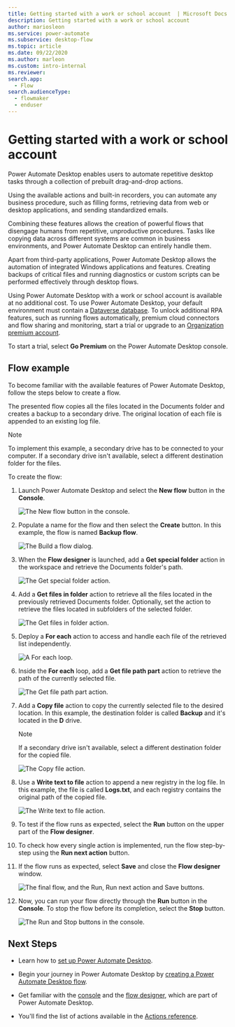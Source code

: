 ```yaml
---
title: Getting started with a work or school account  | Microsoft Docs
description: Getting started with a work or school account
author: mariosleon
ms.service: power-automate
ms.subservice: desktop-flow
ms.topic: article
ms.date: 09/22/2020
ms.author: marleon
ms.custom: intro-internal
ms.reviewer:
search.app: 
  - Flow
search.audienceType: 
  - flowmaker
  - enduser
---
```


# Getting started with a work or school account

Power Automate Desktop enables users to automate repetitive desktop tasks through a collection of prebuilt drag-and-drop actions.

Using the available actions and built-in recorders, you can automate any business procedure, such as filling forms, retrieving data from web or desktop applications, and sending standardized emails.

Combining these features allows the creation of powerful flows that disengage humans from repetitive, unproductive procedures. Tasks like copying data across different systems are common in business environments, and Power Automate Desktop can entirely handle them.

Apart from third-party applications, Power Automate Desktop allows the automation of integrated Windows applications and features. Creating backups of critical files and running diagnostics or custom scripts can be performed effectively through desktop flows.

Using Power Automate Desktop with a work or school account is available at no additional cost. To use Power Automate Desktop, your default environment must contain a [Dataverse database](create-database.md). To unlock additional RPA features, such as running flows automatically, premium cloud connectors and flow sharing and monitoring, start a trial or upgrade to an [Organization premium account](getting-started-org.md).

To start a trial, select **Go Premium** on the Power Automate Desktop console.

## Flow example

To become familiar with the available features of Power Automate Desktop, follow the steps below to create a flow.

The presented flow copies all the files located in the Documents folder and creates a backup to a secondary drive. The original location of each file is appended to an existing log file.

> [!NOTE]
> To implement this example, a secondary drive has to be connected to your computer. If a secondary drive isn't available, select a different destination folder for the files.

To create the flow:

1. Launch Power Automate Desktop and select the **New flow** button in the **Console**.

    ![The New flow button in the console.](media\getting-started-freeorg\getting-started-freeorg-console.png)

1. Populate a name for the flow and then select the **Create** button. In this example, the flow is named **Backup flow**.

    ![The Build a flow dialog.](media\getting-started-freeorg\getting-started-freeorg-new-flow.png)

1. When the **Flow designer** is launched, add a **Get special folder** action in the workspace and retrieve the Documents folder's path.

    ![The Get special folder action.](media\getting-started-freeorg\getting-started-freeorg-get-special-folder.png)

1. Add a **Get files in folder** action to retrieve all the files located in the previously retrieved Documents folder. Optionally, set the action to retrieve the files located in subfolders of the selected folder.

    ![The Get files in folder action.](media\getting-started-freeorg\getting-started-freeorg-get-files.png)

1. Deploy a **For each** action to access and handle each file of the retrieved list independently.

    ![A For each loop.](media\getting-started-freeorg\getting-started-freeorg-for-each.png)

1. Inside the **For each** loop, add a **Get file path part** action to retrieve the path of the currently selected file.

    ![The Get file path part action.](media\getting-started-freeorg\getting-started-freeorg-get-file-path-part.png)

1. Add a **Copy file** action to copy the currently selected file to the desired location. In this example, the destination folder is called **Backup** and it's located in the **D** drive.

    > [!NOTE]
    > If a secondary drive isn't available, select a different destination folder for the copied file.

    ![The Copy file action.](media\getting-started-freeorg\getting-started-freeorg-copy-files.png)

1. Use a **Write text to file** action to append a new registry in the log file. In this example, the file is called **Logs.txt**, and each registry contains the original path of the copied file.

    ![The Write text to file action.](media\getting-started-freeorg\getting-started-freeorg-write-text-file.png)

1. To test if the flow runs as expected, select the **Run** button on the upper part of the **Flow designer**.

1. To check how every single action is implemented, run the flow step-by-step using the **Run next action** button.

1. If the flow runs as expected, select **Save** and close the **Flow designer** window.

    ![The final flow, and the Run, Run next action and Save buttons.](media\getting-started-freeorg\getting-started-freeorg-final.png)

1. Now, you can run your flow directly through the **Run** button in the **Console**. To stop the flow before its completion, select the **Stop** button.

    ![The Run and Stop buttons in the console.](media\getting-started-freeorg\getting-started-freeorg-run-flow-console.png)

## Next Steps

- Learn how to [set up Power Automate Desktop](setup.md).

- Begin your journey in Power Automate Desktop by [creating a Power Automate Desktop flow](create-flow.md). 

- Get familiar with the [console](console.md) and the [flow designer](flow-designer.md), which are part of Power Automate Desktop. 

- You'll find the list of actions available in the [Actions reference](actions-reference.md).